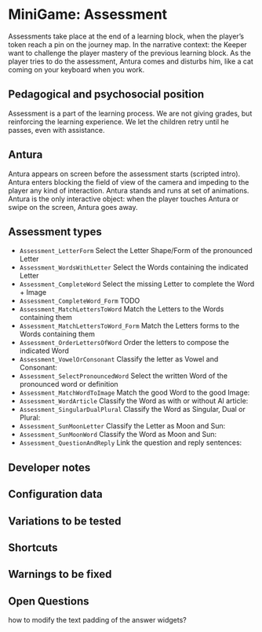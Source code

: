 # MiniGame: Assessment

Assessments take place at the end of a learning block, when the player’s token reach a pin on the journey map.
In the narrative context: the Keeper want to challenge the player mastery of the previous learning block.
As the player tries to do the assessment, Antura comes and disturbs him, like a cat coming on your keyboard when you work.

## Pedagogical and psychosocial position
Assessment is a part of the learning process.
We are not giving grades, but reinforcing the learning experience.
We let the children retry until he passes, even with assistance.

## Antura
Antura appears on screen before the assessment starts (scripted intro).
Antura enters blocking the field of view of the camera and impeding to the player any kind of interaction.
Antura stands and runs at set of animations.
Antura is the only interactive object: when the player touches Antura or swipe on the screen, Antura goes away.

## Assessment types

- `Assessment_LetterForm` Select the Letter Shape/Form of the pronounced Letter
- `Assessment_WordsWithLetter` Select the Words containing the indicated Letter
- `Assessment_CompleteWord` Select the missing Letter to complete the Word + Image
- `Assessment_CompleteWord_Form` TODO
- `Assessment_MatchLettersToWord` Match the Letters to the Words containing them
- `Assessment_MatchLettersToWord_Form` Match the Letters forms to the Words containing them
- `Assessment_OrderLettersOfWord` Order the letters to compose the indicated Word
- `Assessment_VowelOrConsonant` Classify the letter as Vowel and Consonant:
- `Assessment_SelectPronouncedWord` Select the written Word of the pronounced word or definition
- `Assessment_MatchWordToImage` Match the good Word to the good Image:
- `Assessment_WordArticle` Classify the Word as with or without Al article:
- `Assessment_SingularDualPlural` Classify the Word as Singular, Dual or Plural:
- `Assessment_SunMoonLetter` Classify the Letter as Moon and Sun:
- `Assessment_SunMoonWord` Classify the Word as Moon and Sun:
- `Assessment_QuestionAndReply` Link the question and reply sentences:

## Developer notes

## Configuration data

## Variations to be tested

## Shortcuts

## Warnings to be fixed

## Open Questions
how to modify the text padding of the answer widgets?
